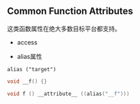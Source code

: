 

## Common Function Attributes

这类函数属性在绝大多数目标平台都支持。

* access

* alias属性

```
alias ("target")
```


```c
void __f() {}

void f () __attribute__ ((alias("__f")))
```